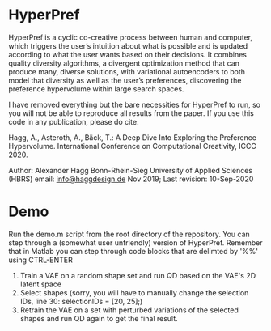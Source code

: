 # HyperPref

HyperPref is a cyclic co-creative process between human and computer, which triggers the user’s intuition about what is possible and is updated according to what the user wants based on their decisions. It combines quality diversity algorithms, a divergent optimization method that can produce many, diverse solutions, with variational autoencoders to both model that diversity as well as the user’s preferences, discovering the preference hypervolume within large search spaces.

I have removed everything but the bare necessities for HyperPref to run, so you will not be able to reproduce all results from the paper. If you use this code in any publication, please do cite:

Hagg, A., Asteroth, A., Bäck, T.: A Deep Dive Into Exploring the Preference Hypervolume. International Conference on Computational Creativity, ICCC 2020.

Author: Alexander Hagg
Bonn-Rhein-Sieg University of Applied Sciences (HBRS)
email: info@haggdesign.de
Nov 2019; Last revision: 10-Sep-2020

# Demo

Run the demo.m script from the root directory of the repository. You can step through a (somewhat user unfriendly) version of HyperPref. Remember that in Matlab you can step through code blocks that are delimted by '%%' using CTRL-ENTER

1. Train a VAE on a random shape set and run QD based on the VAE's 2D latent space
2. Select shapes (sorry, you will have to manually change the selection IDs, line 30: selectionIDs = [20, 25];)
3. Retrain the VAE on a set with perturbed variations of the selected shapes and run QD again to get the final result.
